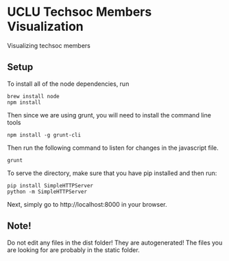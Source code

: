 # UCLU Techsoc Members Visualization
Visualizing techsoc members

## Setup
To install all of the node dependencies, run
```
brew install node
npm install
```

Then since we are using grunt, you will need to install the command line tools
```
npm install -g grunt-cli
```

Then run the following command to listen for changes in the javascript file.
```
grunt
```

To serve the directory, make sure that you have pip installed and then run:
```
pip install SimpleHTTPServer
python -m SimpleHTTPServer
```

Next, simply go to http://localhost:8000 in your browser.

## Note!
Do not edit any files in the dist folder! They are autogenerated!
The files you are looking for are probably in the static folder.
